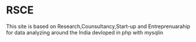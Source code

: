 # RSCE
This site is based on Research,Counsultancy,Start-up and Entreprenuarahip for data analyzing around the India devloped in php with mysqlin
